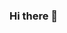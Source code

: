 ### Hi there 👋

<!--
**sandrorochadev/sandrorochadev** is a ✨ _special_ ✨ repository because its `README.md` (this file) appears on your GitHub profile.

Alessandro Rocha, 26 anos, Brasília-DF.

-  Iniciante na programação;
-  Estudante com experiência na área administrativa, realizando recente transição de carreira;
-  Conhecimento em HTML, CSS e Google Ads;
-  Estudando JavaScript, PHP e MySQL;
-  Objetivo de trabalhar como desenvolvedor Front-End;

- Site: sandrorochadev.com
- E-mail: sandrorochatrabalho@gmail.com
- Instagram: https://www.instagram.com/sandrorochadev/
- Linkedin: https://www.linkedin.com/in/sandrorochadf/
- Rocketseat: https://app.rocketseat.com.br/me/sandrorochadf
- 
-->
